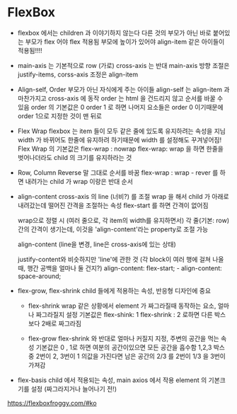 # FlexBox

- flexbox 에서는 children 과 이야기하지 않는다
  다른 것의 부모가 아닌 바로 붙어있는 부모가 flex 어야 flex 적용됨
  부모에 높이가 있어야 align-item 같은 아이들이 적용됨!!!!

- main-axis 는 기본적으로 row (가로) cross-axis 는 반대
  main-axis 방향 조절은 justify-items, corss-axis 조정은 align-item

- Align-self, Order
  부모가 아닌 자식에게 주는 아이들
  align-self 는 align-item 과 마찬가지고 cross-axis 에 동작
  order 는 html 을 건드리지 않고 순서를 바꿀 수 있음
  order 의 기본값은 0 order 1 로 하면 나머지 요소들은 order 0 이기때문에 order 1으로 지정한 것이 맨 뒤로

- Flex Wrap
  flexbox 는 item 들이 모두 같은 줄에 있도록 유지하려는 속성을 지님
  width 가 바뀌어도 한줄에 유지하려 하기때문에 width 를 설정해도 꾸겨넣어짐!
  Flex Wrap 의 기본값은 flex-wrap : nowrap
  flex-wrap: wrap 을 하면 한줄을 벗어나더라도 child 의 크기를 유지하라는 것

- Row, Column Reverse
  말 그대로 순서를 바꿈
  flex-wrap : wrap - rever 를 하면 내려가는 child 가 wrap 이랑은 반대 순서

- align-content
  cross-axis 의 line (너비?) 를 조절
  wrap 을 해서 child 가 아래로 내려갔는데 떨어진 간격을 조절하는 속성
  flex-start 를 하면 간격이 없어짐

  wrap으로 정렬 시 (여러 줄으로, 각 item의 width를 유지하면서)
  각 줄(기본: row) 간의 간격이 생기는데, 이것을 'align-content'라는 property로 조절 가능

  align-content (line을 변경, line은 cross-axis에 있는 상태)

  justify-content와 비슷하지만 'line'에 관한 것 (각 block이 여러 행에 걸쳐 나올 때, 행간 공백을 얼마나 둘 건지?)
  align-content: flex-start; - align-content: space-around;

- flex-grow, flex-shrink
  child 들에게 적용하는 속성, 반응형 디자인에 중요

  - flex-shrink
    wrap 같은 상황에서 element 가 짜그라질때 동작하는 요소, 얼마나 짜그라질지 설정
    기본값은 flex-shink: 1
    flex-shrink : 2 로하면 다른 박스보다 2배로 짜그라짐

  - flex-grow
    flex-shrink 와 반대로 얼마나 커질지 지정, 주변의 공간을 먹는 속성
    기본값은 0 , 1로 하면 여분의 공간이있으면 모든 공간을 흡수함
    1,2,3 박스중 2번이 2, 3번이 1 의값을 가진다면 남은 공간의 2/3 를 2번이 1/3 을 3번이 가져감

- flex-basis
  child 에서 적용되는 속성, main axios 에서 작용
  element 의 기본크기를 설정 (짜그라지거나 늘어나기 전!)

https://flexboxfroggy.com/#ko
